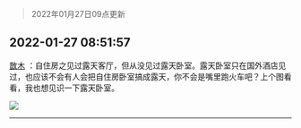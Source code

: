 > 2022年01月27日09点更新
<link rel="stylesheet" href="https://cdn.jsdelivr.net/gh/taotie6/sampleJSON@main/css/photo_show.css">
<meta name="referrer" content="no-referrer" />


 ## 2022-01-27 08:51:57 

 [㪚木](https://www.coolapk.com/feed/33125195?shareKey=NjRkZGRlNGY4ZDM0NjFmMWY5YTM~) ：自住房之见过露天客厅，但从没见过露天卧室。露天卧室只在国外酒店见过，也应该不会有人会把自住房卧室搞成露天，你不会是嘴里跑火车吧？上个图看看，我也想见识一下露天卧室。 

<div class="album">
<img class="img-item" src="http://image.coolapk.com/feed/2021/0604/09/3142203_cc75c90b_1482_4911@300x300.gif" />
</div>

 ------- 

